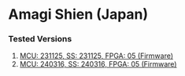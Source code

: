 # Amagi Shien (Japan)

### Tested Versions

1. [MCU: 231125, SS: 231125, FPGA: 05 (Firmware)](./01/README.md)
2. [MCU: 240316, SS: 240316, FPGA: 05 (Firmware)](./02/README.md)
